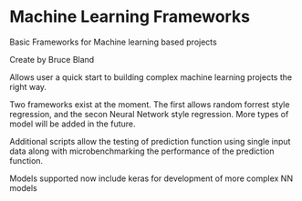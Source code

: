 # Machine Learning Frameworks

Basic Frameworks for Machine learning based projects

Create by Bruce Bland

Allows user a quick start to building complex machine learning projects the right way.

Two frameworks exist at the moment. The first allows random forrest style regression, and the secon Neural Network style regression.
More types of model will be added in the future.

Additional scripts allow the testing of prediction function using single input data along with microbenchmarking the performance of the prediction function.

Models supported now include keras for development of more complex NN models
